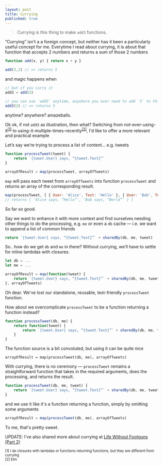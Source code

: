 ```yaml
---
layout: post
title: Currying
published: true
---
```

> Currying is this thing to make `add3` functions.

“Currying” isn’t a a foreign concept, but neither has it been a particularly useful concept for me. Everytime I read about currying, it is about that function that accepts 2 numbers and returns a sum of those 2 numbers

``` js
function add(x, y) { return x + y }

add(3,2) // => returns 5
```

and magic happens when

``` js
// but if you curry it
add3 = add(3)

// you can use `add3` anytime, anywhere you ever need to add `3` to things!!1!
add3(2) // => returns 5
```

anytime? anywhere? amazeballs.

Ok ok, if not `add3` as illustration, then what? Switching from not-ever-using-it<sup>[[1]](#footnote1)</sup> to using-it-multiple-times-recently<sup>[[2]](#footnote2)</sup>, I'd like to offer a more relevant and practical example

Let’s say we’re trying to process a list of content… e.g. tweets

``` js
function processTweet(tweet) {
    return `{tweet.User} says, “{tweet.Text}”`
}

arrayOfResult = map(processTweet, arrayOfTweets)
```

`map` will pass each tweet from `arrayOfTweets` into function `processTweet` and returns an array of the corresponding result.

``` js
map(processTweet, [ { User: 'Alice', Text: 'Hello' }, { User: 'Bob', Text: 'World' } ])
// returns [ 'Alice says, “Hello”', 'Bob says, “World”' } ]
```

So far so good.

Say we want to enhance it with more context and find ourselves needing other things to do the processing, e.g. `me` or even a `db` cache — i.e. we want to append a list of common friends

``` js
return `{tweet.User} says, “{tweet.Text}”` + sharedBy(db, me, tweet)
```

So.. how do we get `db` and `me` in there? Without currying, we’ll have to settle for inline lambdas with closures.

``` js
let db = ...
let me = ...

arrayOfResult = map(function(tweet) {
    return `{tweet.User} says, “{tweet.Text}”` + sharedBy(db, me, tweet)
}, arrayOfTweets)
```

Oh dear. We've lost our standalone, reusable, test-friendly `processTweet` function. 

How about we overcomplicate `processTweet` to be a function returning a function instead?

``` js
function processTweet(db, me) {
    return function(tweet) {
        return `{tweet.User} says, “{tweet.Text}”` + sharedBy(db, me, tweet)
    }
}
```

The function source is a bit convoluted, but using it can be quite nice

```
arrayOfResult = map(processTweet(db, me), arrayOfTweets)
```

With currying, there is no ceremony — `processTweet` remains a straightforward function that takes in the required arguments, does the processing, and returns the result.

``` js
function processTweet(db, me, tweet) {
    return `{tweet.User} says, “{tweet.Text}”` + sharedBy(db, me, tweet)
}
```

and we use it like it's a function returning a function, simply by omitting some arguments

``` js
arrayOfResult = map(processTweet(db, me), arrayOfTweets)
```

To me, that's pretty sweet.

UPDATE: I've also shared more about currying at [Life Without Footguns (Part 2)](https://speakerdeck.com/choonkeat/life-without-footguns-part-2)

<sub><a name="footnote1">[1]</a> I do closures with lambdas or functions returning functions, but they are different from currying</sub><br/>
<sub><a name="footnote2">[2]</a> Elm</sub><br/>
